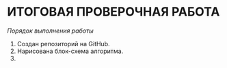 # ИТОГОВАЯ ПРОВЕРОЧНАЯ РАБОТА

*Порядок выполнения работы*
1. Создан репозиторий на GitHub.
2. Нарисована блок-схема алгоритма.
3. 